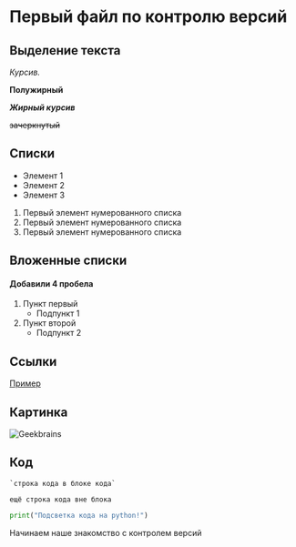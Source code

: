 # Первый файл по контролю версий

## Выделение текста

*Курсив.*

**Полужирный**

***Жирный курсив***

~~зачеркнутый~~

## Списки

* Элемент 1
* Элемент 2
* Элемент 3

1. Первый элемент нумерованного списка
2. Первый элемент нумерованного списка
3. Первый элемент нумерованного списка

## Вложенные списки

#### Добавили 4 пробела 

1. Пункт первый
    * Подпункт 1
2. Пункт второй
    * Подпункт 2

## Ссылки

[Пример](https://www.example.com)

## Картинка

![Geekbrains](https://topcheck.ru/wp-content/uploads/2022/02/geekbrains-1.png)

## Код

```
`строка кода в блоке кода`
```
`ещё строка кода вне блока`

```python
print("Подсветка кода на python!")
```

Начинаем наше знакомство с 
контролем версий